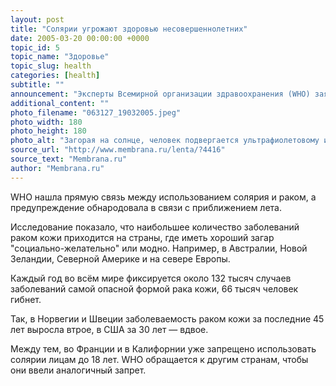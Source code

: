 ```yaml
---
layout: post
title: "Солярии угрожают здоровью несовершеннолетних"
date: 2005-03-20 00:00:00 +0000
topic_id: 5
topic_name: "Здоровье"
topic_slug: health
categories: [health]
subtitle: ""
announcement: "Эксперты Всемирной организации здравоохранения (WHO) заявили, что молодым людям, не достигшим 18 лет, необходимо запретить пользоваться солярием, так как подвергание ультрафиолетовому излучению значительно повышает риск возникновения рака кожи."
additional_content: ""
photo_filename: "063127_19032005.jpeg"
photo_width: 180
photo_height: 180
photo_alt: "Загорая на солнце, человек подвергается ультрафиолетовому излучению, которое в несколько раз слабее, чем в солярии (фото с сайта photomuseum.de)"
source_url: "http://www.membrana.ru/lenta/?4416"
source_text: "Membrana.ru"
author: "Membrana.ru"
---
```

WHO нашла прямую связь между использованием солярия и раком, а предупреждение обнародовала в связи с приближением лета.

Исследование показало, что наибольшее количество заболеваний раком кожи приходится на страны, где иметь хороший загар "социально-желательно" или модно. Например, в Австралии, Новой Зеландии, Северной Америке и на севере Европы.

Каждый год во всём мире фиксируется около 132 тысяч случаев заболеваний самой опасной формой рака кожи, 66 тысяч человек гибнет.

Так, в Норвегии и Швеции заболеваемость раком кожи за последние 45 лет выросла втрое, в США за 30 лет — вдвое.

Между тем, во Франции и в Калифорнии уже запрещено использовать солярии лицам до 18 лет. WHO обращается к другим странам, чтобы они ввели аналогичный запрет.
